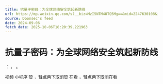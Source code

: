 ```yaml
---
title: 抗量子密码：为全球网络安全筑起新防线
url: https://mp.weixin.qq.com/s?__biz=MzI5NTM4OTQ5Mg==&mid=2247630108&idx=2&sn=39c23a3e43dc1a0f7fadfe59f84c77d6
source: Doonsec's feed
date: 2024-09-06
fetch_date: 2025-10-06T18:20:39.221963
---
```


# 抗量子密码：为全球网络安全筑起新防线

：
，
。

视频
小程序
赞
，轻点两下取消赞
在看
，轻点两下取消在看